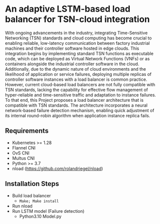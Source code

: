 # An adaptive LSTM-based load balancer for TSN-cloud integration
With ongoing advancements in the industry, integrating Time-Sensitive Networking (TSN) standards and cloud computing has become crucial 
to enabling reliable, low-latency communication between factory industrial machines and their controller software hosted in edge clouds. 
This integration begins by implementing standard TSN functions as executable code, which can be deployed as Virtual Network Functions 
(VNFs) or as containers alongside the industrial controller software in the cloud. Additionally, due to the dynamic nature of cloud 
environments and the likelihood of application or service failures, deploying multiple replicas of controller software instances with a 
load balancer is common practice. However, current cloud-based load balancers are not fully compatible with TSN standards, 
lacking the capability for effective flow management of hyper-reliable and time-sensitive traffic and adaptation to instance failures. 
To that end, this Project proposes a load balancer architecture that is compatible with TSN standards. The architecture incorporates a 
neural network-based failure detection mechanism, enabling quick adjustment of its internal round-robin algorithm when application 
instance replica fails.

## Requirements 
* Kubernetes >= 1.28
* Flannel CNI
* OvS CNI
* Multus CNI
* Python >= 3.7
* nload (https://github.com/rolandriegel/nload)

## Installation Steps
* Build load balancer
  * ``Make; Make install``
* Run nload
* Run LSTM model (Failure detection)
  * Python3.10 Model.py
